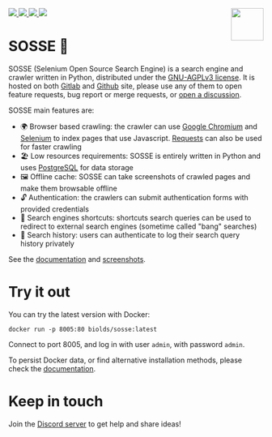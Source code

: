 <p>
  <img src="https://raw.githubusercontent.com/biolds/sosse/main/se/static/se/logo.svg" width="64" align="right">
  <a href="https://gitlab.com/biolds1/sosse/" alt="Gitlab code coverage">
    <img src="https://img.shields.io/gitlab/pipeline-coverage/biolds1/sosse?branch=main&style=flat-square">
  </a>
  <a href="https://gitlab.com/biolds1/sosse/-/pipelines" alt="Gitlab pipeline status">
    <img src="https://img.shields.io/gitlab/pipeline-status/biolds1/sosse?branch=main&style=flat-square">
  </a>
  <a href="https://sosse.readthedocs.io/en/stable/" alt="Documentation">
    <img src="https://img.shields.io/readthedocs/sosse?style=flat-square">
  </a>
  <a href="https://gitlab.com/biolds1/sosse/-/blob/main/LICENSE" alt="License">
    <img src="https://img.shields.io/gitlab/license/biolds1/sosse?style=flat-square">
  </a>
</p>

SOSSE 🦦
=======

SOSSE (Selenium Open Source Search Engine) is a search engine and crawler written in Python, distributed under the [GNU-AGPLv3 license](https://www.gnu.org/licenses/agpl-3.0.en.html). It is hosted on both [Gitlab](https://gitlab.com/biolds1/sosse) and [Github](https://github.com/biolds/sosse) site, please use any of them to open feature requests, bug report or merge requests, or [open a discussion](https://github.com/biolds/sosse/discussions).

SOSSE main features are:
- 🌍 Browser based crawling: the crawler can use [Google Chromium](https://www.chromium.org/Home) and [Selenium](https://www.selenium.dev/) to index pages that use Javascript. [Requests](https://docs.python-requests.org/en/latest/index.html) can also be used for faster crawling
- 🏖 Low resources requirements: SOSSE is entirely written in Python and uses [PostgreSQL](https://www.postgresql.org/) for data storage
- 🖼 Offline cache: SOSSE can take screenshots of crawled pages and make them browsable offline
- 🔓 Authentication: the crawlers can submit authentication forms with provided credentials
- 🔗 Search engines shortcuts: shortcuts search queries can be used to redirect to external search engines (sometime called "bang" searches)
- 🔖 Search history: users can authenticate to log their search query history privately

See the [documentation](https://sosse.readthedocs.io/en/stable/) and [screenshots](https://sosse.readthedocs.io/en/stable/screenshots.html).

Try it out
==========

You can try the latest version with Docker:

```
docker run -p 8005:80 biolds/sosse:latest
```

Connect to port 8005, and log in with user ``admin``, with password ``admin``.

To persist Docker data, or find alternative installation methods, please check the [documentation](https://sosse.readthedocs.io/en/stable/install.html).

Keep in touch
=============

Join the [Discord server](https://discord.gg/Vt9cMf7BGK) to get help and share ideas!
